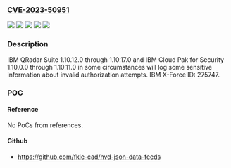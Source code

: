 ### [CVE-2023-50951](https://cve.mitre.org/cgi-bin/cvename.cgi?name=CVE-2023-50951)
![](https://img.shields.io/static/v1?label=Product&message=Cloud%20Pak%20for%20Security&color=blue)
![](https://img.shields.io/static/v1?label=Product&message=QRadar%20Suite%20Software&color=blue)
![](https://img.shields.io/static/v1?label=Version&message=1.10.0.0%20&color=brightgreen)
![](https://img.shields.io/static/v1?label=Version&message=1.10.12.0%20&color=brightgreen)
![](https://img.shields.io/static/v1?label=Vulnerability&message=CWE-532%20Insertion%20of%20Sensitive%20Information%20into%20Log%20File&color=brightgreen)

### Description

IBM QRadar Suite 1.10.12.0 through 1.10.17.0 and IBM Cloud Pak for Security 1.10.0.0 through 1.10.11.0 in some circumstances will log some sensitive information about invalid authorization attempts.  IBM X-Force ID:  275747.

### POC

#### Reference
No PoCs from references.

#### Github
- https://github.com/fkie-cad/nvd-json-data-feeds

